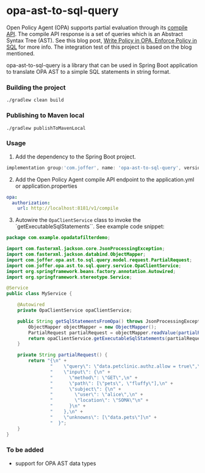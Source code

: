 # opa-ast-to-sql-query

Open Policy Agent (OPA) supports partial evaluation through its [compile API](https://www.openpolicyagent.org/docs/latest/rest-api/#compile-api).
The compile API response is a set of queries which is an Abstract Syntax Tree (AST).
See this blog post, [Write Policy in OPA. Enforce Policy in SQL](https://blog.openpolicyagent.org/write-policy-in-opa-enforce-policy-in-sql-d9d24db93bf4)
for more info. The integration test of this project is based on the blog mentioned.

opa-ast-to-sql-query is a library that can be used in Spring Boot application to translate OPA AST to a simple SQL statements in string format.

### Building the project
```console    
./gradlew clean build
```

### Publishing to Maven local
```console
./gradlew publishToMavenLocal
```

### Usage
1. Add the dependency to the Spring Boot project.  
```groovy
implementation group:'com.joffer', name: 'opa-ast-to-sql-query', version: '0.1'
````  
2. Add the Open Policy Agent compile API endpoint to the application.yml or application.properties
````yaml
opa:
  authorization:
    url: http://localhost:8181/v1/compile
````
3. Autowire the ``OpaClientService`` class to invoke the `getExecutableSqlStatements``. See example code snippet:

```java
package com.example.opadatafilterdemo;

import com.fasterxml.jackson.core.JsonProcessingException;
import com.fasterxml.jackson.databind.ObjectMapper;
import com.joffer.opa.ast.to.sql.query.model.request.PartialRequest;
import com.joffer.opa.ast.to.sql.query.service.OpaClientService;
import org.springframework.beans.factory.annotation.Autowired;
import org.springframework.stereotype.Service;

@Service
public class MyService {

    @Autowired
    private OpaClientService opaClientService;

    public String getSqlStatementsFromOpa() throws JsonProcessingException {
        ObjectMapper objectMapper = new ObjectMapper();
        PartialRequest partialRequest = objectMapper.readValue(partialRequest(), PartialRequest.class);
        return opaClientService.getExecutableSqlStatements(partialRequest);
    }

    private String partialRequest() {
        return "{\n" +
                "    \"query\": \"data.petclinic.authz.allow = true\",\n" +
                "    \"input\": {\n" +
                "      \"method\": \"GET\",\n" +
                "      \"path\": [\"pets\", \"fluffy\"],\n" +
                "      \"subject\": {\n" +
                "        \"user\": \"alice\",\n" +
                "        \"location\": \"SOMA\"\n" +
                "      }\n" +
                "    },\n" +
                "    \"unknowns\": [\"data.pets\"]\n" +
                "  }";
    }
}
```

### To be added
- support for OPA AST data types